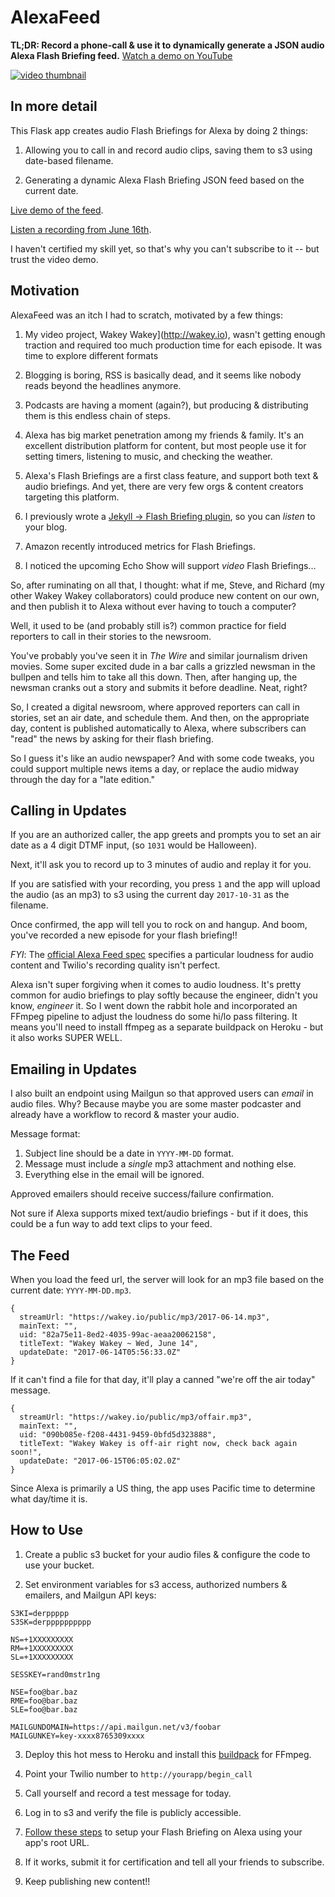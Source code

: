 # AlexaFeed

**TL;DR: Record a phone-call & use it to dynamically generate a JSON audio Alexa Flash Briefing feed.** [Watch a demo on YouTube](https://youtu.be/SfQLD24O7zY)

[![video thumbnail](https://img.youtube.com/vi/SfQLD24O7zY/mqdefault.jpg)](https://youtu.be/SfQLD24O7zY)

## In more detail

This Flask app creates audio Flash Briefings for Alexa by doing 2 things:

1. Allowing you to call in and record audio clips, saving them to s3 using date-based filename.

2. Generating a dynamic Alexa Flash Briefing JSON feed based on the current date.

[Live demo of the feed](https://wakeyio-alexa.herokuapp.com/).

[Listen a recording from June 16th](https://wakey.io/alexa_audio/2017-06-16.mp3).

I haven't certified my skill yet, so that's why you can't subscribe to it -- but trust the video demo.

## Motivation

AlexaFeed was an itch I had to scratch, motivated by a few things:

1. My video project, Wakey Wakey](http://wakey.io), wasn't getting enough traction and required too much production time for each episode. It was time to explore different formats

2. Blogging is boring, RSS is basically dead, and it seems like nobody reads beyond the headlines anymore.

3. Podcasts are having a moment (again?), but producing &amp; distributing them is this endless chain of steps.

4. Alexa has big market penetration among my friends & family. It's an excellent distribution platform for content, but most people use it for setting timers, listening to music, and checking the weather.

5. Alexa's Flash Briefings are a first class feature, and support both text & audio briefings. And yet, there are very few orgs & content creators targeting this platform.

6. I previously wrote a [Jekyll -> Flash Briefing plugin](https://gist.github.com/nealrs/e6985003ca56cc6f8c980efbb0d0e670), so you can _listen_ to your blog.

7. Amazon recently introduced metrics for Flash Briefings.

8. I noticed the upcoming Echo Show will support _video_ Flash Briefings...

So, after ruminating on all that, I thought: what if me, Steve, and Richard (my other Wakey Wakey collaborators) could produce new content on our own, and then publish it to Alexa without ever having to touch a computer?

Well, it used to be (and probably still is?) common practice for field reporters to call in their stories to the newsroom.

You've probably you've seen it in _The Wire_ and similar journalism driven movies. Some super excited dude in a bar calls a grizzled newsman in the bullpen and tells him to take all this down. Then, after hanging up, the newsman cranks out a story and submits it before deadline. Neat, right?

So, I created a digital newsroom, where approved reporters can call in stories, set an air date, and schedule them. And  then, on the appropriate day, content is published automatically to Alexa, where subscribers can "read" the news by asking for their flash briefing.

So I guess it's like an audio newspaper? And with some code tweaks, you could support multiple news items a day, or replace the audio midway through the day for a "late edition."


## Calling in Updates

If you are an authorized caller, the app greets and prompts you to set an air date as a 4 digit DTMF input, (so `1031` would be Halloween).

Next, it'll ask you to record up to 3 minutes of audio and replay it for you.

If you are satisfied with your recording, you press `1` and the app will upload the audio (as an mp3) to s3 using the current day `2017-10-31` as the filename.

Once confirmed, the app will tell you to rock on and hangup. And boom, you've recorded a new episode for your flash briefing!!

_FYI_: The [official Alexa Feed spec](https://developer.amazon.com/public/solutions/alexa/alexa-skills-kit/docs/flash-briefing-skill-api-feed-reference) specifies a particular loudness for audio content and Twilio's recording quality isn't perfect.

Alexa isn't super forgiving when it comes to audio loudness. It's pretty common for audio briefings to play softly because the engineer, didn't you know, _engineer_ it. So I went down the rabbit hole and incorporated an FFmpeg pipeline to adjust the loudness do some hi/lo pass filtering. It means you'll need to install ffmpeg as a separate buildpack on Heroku - but it also works SUPER WELL.

## Emailing in Updates

I also built an endpoint using Mailgun so that approved users can _email_ in audio files. Why? Because maybe you are some master podcaster and already have a workflow to record & master your audio.

Message format:

1. Subject line should be a date in `YYYY-MM-DD` format.
2. Message must include a _single_ mp3 attachment and nothing else.
3. Everything else in the email will be ignored.

Approved emailers should receive success/failure confirmation.

Not sure if Alexa supports mixed text/audio briefings - but if it does, this could be a fun way to add text clips to your feed.

## The Feed

When you load the feed url, the server will look for an mp3 file based on the current date: `YYYY-MM-DD.mp3`.

```
{
  streamUrl: "https://wakey.io/public/mp3/2017-06-14.mp3",
  mainText: "",
  uid: "82a75e11-8ed2-4035-99ac-aeaa20062158",
  titleText: "Wakey Wakey ~ Wed, June 14",
  updateDate: "2017-06-14T05:56:33.0Z"
}
```

If it can't find a file for that day, it'll play a canned "we're off the air today" message.

```
{
  streamUrl: "https://wakey.io/public/mp3/offair.mp3",
  mainText: "",
  uid: "090b085e-f208-4431-9459-0bfd5d323888",
  titleText: "Wakey Wakey is off-air right now, check back again soon!",
  updateDate: "2017-06-15T06:05:02.0Z"
}
```

Since Alexa is primarily a US thing, the app uses Pacific time to determine what day/time it is.

## How to Use

1. Create a public s3 bucket for your audio files & configure the code to use your bucket.

2. Set environment variables for s3 access, authorized numbers & emailers, and Mailgun API keys:

```
S3KI=derppppp
S3SK=derpppppppppp

NS=+1XXXXXXXXX
RM=+1XXXXXXXXX
SL=+1XXXXXXXXX

SESSKEY=rand0mstr1ng

NSE=foo@bar.baz
RME=foo@bar.baz
SLE=foo@bar.baz

MAILGUNDOMAIN=https://api.mailgun.net/v3/foobar
MAILGUNKEY=key-xxxx8765309xxxx
```

3. Deploy this hot mess to Heroku and install this [buildpack](https://github.com/jonathanong/heroku-buildpack-ffmpeg-latest) for FFmpeg.

4. Point your Twilio number to `http://yourapp/begin_call`

5. Call yourself and record a test message for today.

6. Log in to s3 and verify the file is publicly accessible.

7. [Follow these steps]( https://developer.amazon.com/public/solutions/alexa/alexa-skills-kit/docs/steps-to-create-a-flash-briefing-skill) to setup your Flash Briefing on Alexa using your app's root URL.

8. If it works, submit it for certification and tell all your friends to subscribe.

9. Keep publishing new content!!
